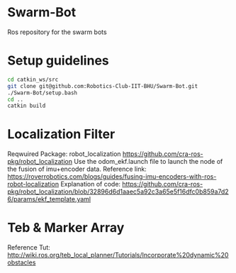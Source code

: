 # Swarm-Bot
Ros repository for the swarm bots

# Setup guidelines 

```bash
cd catkin_ws/src
git clone git@github.com:Robotics-Club-IIT-BHU/Swarm-Bot.git
./Swarm-Bot/setup.bash
cd ..
catkin build
```
# Localization Filter

Reqwuired Package: robot_localization https://github.com/cra-ros-pkg/robot_localization
Use the odom_ekf.launch file to launch the node of the fusion of imu+encoder data. Reference link: https://roverrobotics.com/blogs/guides/fusing-imu-encoders-with-ros-robot-localization
Explanation of code: https://github.com/cra-ros-pkg/robot_localization/blob/32896d6d1aaec5a92c3a65e5f16dfc0b859a7d26/params/ekf_template.yaml

# Teb & Marker Array

Reference Tut: http://wiki.ros.org/teb_local_planner/Tutorials/Incorporate%20dynamic%20obstacles
